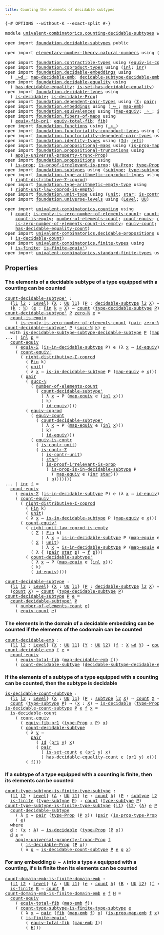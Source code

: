 ```yaml
---
title: Counting the elements of decidable subtypes
---
```


<pre class="Agda"><a id="69" class="Symbol">{-#</a> <a id="73" class="Keyword">OPTIONS</a> <a id="81" class="Pragma">--without-K</a> <a id="93" class="Pragma">--exact-split</a> <a id="107" class="Symbol">#-}</a>

<a id="112" class="Keyword">module</a> <a id="119" href="univalent-combinatorics.counting-decidable-subtypes.html" class="Module">univalent-combinatorics.counting-decidable-subtypes</a> <a id="171" class="Keyword">where</a>

<a id="178" class="Keyword">open</a> <a id="183" class="Keyword">import</a> <a id="190" href="foundation.decidable-subtypes.html" class="Module">foundation.decidable-subtypes</a> <a id="220" class="Keyword">public</a>

<a id="228" class="Keyword">open</a> <a id="233" class="Keyword">import</a> <a id="240" href="elementary-number-theory.natural-numbers.html" class="Module">elementary-number-theory.natural-numbers</a> <a id="281" class="Keyword">using</a> <a id="287" class="Symbol">(</a><a id="288" href="elementary-number-theory.natural-numbers.html#1548" class="Datatype">ℕ</a><a id="289" class="Symbol">;</a> <a id="291" href="elementary-number-theory.natural-numbers.html#1569" class="InductiveConstructor">zero-ℕ</a><a id="297" class="Symbol">;</a> <a id="299" href="elementary-number-theory.natural-numbers.html#1582" class="InductiveConstructor">succ-ℕ</a><a id="305" class="Symbol">)</a>

<a id="308" class="Keyword">open</a> <a id="313" class="Keyword">import</a> <a id="320" href="foundation.contractible-types.html" class="Module">foundation.contractible-types</a> <a id="350" class="Keyword">using</a> <a id="356" class="Symbol">(</a><a id="357" href="foundation-core.contractible-types.html#4311" class="Function">equiv-is-contr</a><a id="371" class="Symbol">;</a> <a id="373" href="foundation-core.contractible-types.html#6259" class="Function">is-contr-Σ</a><a id="383" class="Symbol">)</a>
<a id="385" class="Keyword">open</a> <a id="390" class="Keyword">import</a> <a id="397" href="foundation.coproduct-types.html" class="Module">foundation.coproduct-types</a> <a id="424" class="Keyword">using</a> <a id="430" class="Symbol">(</a><a id="431" href="foundation.coproduct-types.html#1249" class="InductiveConstructor">inl</a><a id="434" class="Symbol">;</a> <a id="436" href="foundation.coproduct-types.html#1267" class="InductiveConstructor">inr</a><a id="439" class="Symbol">)</a>
<a id="441" class="Keyword">open</a> <a id="446" class="Keyword">import</a> <a id="453" href="foundation.decidable-embeddings.html" class="Module">foundation.decidable-embeddings</a> <a id="485" class="Keyword">using</a>
  <a id="493" class="Symbol">(</a> <a id="495" href="foundation.decidable-embeddings.html#3744" class="Function Operator">_↪d_</a><a id="499" class="Symbol">;</a> <a id="501" href="foundation.decidable-embeddings.html#3845" class="Function">map-decidable-emb</a><a id="518" class="Symbol">;</a> <a id="520" href="foundation.decidable-embeddings.html#6083" class="Function">decidable-subtype-decidable-emb</a><a id="551" class="Symbol">)</a>
<a id="553" class="Keyword">open</a> <a id="558" class="Keyword">import</a> <a id="565" href="foundation.decidable-equality.html" class="Module">foundation.decidable-equality</a> <a id="595" class="Keyword">using</a>
  <a id="603" class="Symbol">(</a> <a id="605" href="foundation.decidable-equality.html#1796" class="Function">has-decidable-equality</a><a id="627" class="Symbol">;</a> <a id="629" href="foundation.decidable-equality.html#6964" class="Function">is-set-has-decidable-equality</a><a id="658" class="Symbol">)</a>
<a id="660" class="Keyword">open</a> <a id="665" class="Keyword">import</a> <a id="672" href="foundation.decidable-types.html" class="Module">foundation.decidable-types</a> <a id="699" class="Keyword">using</a>
  <a id="707" class="Symbol">(</a> <a id="709" href="foundation.decidable-types.html#1915" class="Function">is-decidable</a><a id="721" class="Symbol">;</a> <a id="723" href="foundation.decidable-types.html#7817" class="Function">is-decidable-Prop</a><a id="740" class="Symbol">)</a>
<a id="742" class="Keyword">open</a> <a id="747" class="Keyword">import</a> <a id="754" href="foundation.dependent-pair-types.html" class="Module">foundation.dependent-pair-types</a> <a id="786" class="Keyword">using</a> <a id="792" class="Symbol">(</a><a id="793" href="foundation-core.dependent-pair-types.html#515" class="Record">Σ</a><a id="794" class="Symbol">;</a> <a id="796" href="foundation-core.dependent-pair-types.html#588" class="InductiveConstructor">pair</a><a id="800" class="Symbol">;</a> <a id="802" href="foundation-core.dependent-pair-types.html#605" class="Field">pr1</a><a id="805" class="Symbol">;</a> <a id="807" href="foundation-core.dependent-pair-types.html#617" class="Field">pr2</a><a id="810" class="Symbol">)</a>
<a id="812" class="Keyword">open</a> <a id="817" class="Keyword">import</a> <a id="824" href="foundation.embeddings.html" class="Module">foundation.embeddings</a> <a id="846" class="Keyword">using</a> <a id="852" class="Symbol">(</a><a id="853" href="foundation-core.embeddings.html#1074" class="Function Operator">_↪_</a><a id="856" class="Symbol">;</a> <a id="858" href="foundation-core.embeddings.html#1217" class="Function">map-emb</a><a id="865" class="Symbol">)</a>
<a id="867" class="Keyword">open</a> <a id="872" class="Keyword">import</a> <a id="879" href="foundation.equivalences.html" class="Module">foundation.equivalences</a> <a id="903" class="Keyword">using</a> <a id="909" class="Symbol">(</a><a id="910" href="foundation-core.equivalences.html#1821" class="Function">map-equiv</a><a id="919" class="Symbol">;</a> <a id="921" href="foundation-core.equivalences.html#1621" class="Function Operator">_≃_</a><a id="924" class="Symbol">;</a> <a id="926" href="foundation-core.equivalences.html#2494" class="Function">id-equiv</a><a id="934" class="Symbol">)</a>
<a id="936" class="Keyword">open</a> <a id="941" class="Keyword">import</a> <a id="948" href="foundation.fibers-of-maps.html" class="Module">foundation.fibers-of-maps</a> <a id="974" class="Keyword">using</a>
  <a id="982" class="Symbol">(</a> <a id="984" href="foundation-core.fibers-of-maps.html#6371" class="Function">equiv-fib-pr1</a><a id="997" class="Symbol">;</a> <a id="999" href="foundation-core.fibers-of-maps.html#8040" class="Function">equiv-total-fib</a><a id="1014" class="Symbol">;</a> <a id="1016" href="foundation-core.fibers-of-maps.html#942" class="Function">fib</a><a id="1019" class="Symbol">)</a>
<a id="1021" class="Keyword">open</a> <a id="1026" class="Keyword">import</a> <a id="1033" href="foundation.functions.html" class="Module">foundation.functions</a> <a id="1054" class="Keyword">using</a> <a id="1060" class="Symbol">(</a><a id="1061" href="foundation-core.functions.html#420" class="Function Operator">_∘_</a><a id="1064" class="Symbol">)</a>
<a id="1066" class="Keyword">open</a> <a id="1071" class="Keyword">import</a> <a id="1078" href="foundation.functoriality-coproduct-types.html" class="Module">foundation.functoriality-coproduct-types</a> <a id="1119" class="Keyword">using</a> <a id="1125" class="Symbol">(</a><a id="1126" href="foundation.functoriality-coproduct-types.html#7399" class="Function">equiv-coprod</a><a id="1138" class="Symbol">)</a>
<a id="1140" class="Keyword">open</a> <a id="1145" class="Keyword">import</a> <a id="1152" href="foundation.functoriality-dependent-pair-types.html" class="Module">foundation.functoriality-dependent-pair-types</a> <a id="1198" class="Keyword">using</a> <a id="1204" class="Symbol">(</a><a id="1205" href="foundation-core.functoriality-dependent-pair-types.html#10884" class="Function">equiv-Σ</a><a id="1212" class="Symbol">)</a>
<a id="1214" class="Keyword">open</a> <a id="1219" class="Keyword">import</a> <a id="1226" href="foundation.identity-types.html" class="Module">foundation.identity-types</a> <a id="1252" class="Keyword">using</a> <a id="1258" class="Symbol">(</a><a id="1259" href="foundation-core.identity-types.html#1767" class="Datatype">Id</a><a id="1261" class="Symbol">;</a> <a id="1263" href="foundation-core.identity-types.html#1820" class="InductiveConstructor">refl</a><a id="1267" class="Symbol">)</a>
<a id="1269" class="Keyword">open</a> <a id="1274" class="Keyword">import</a> <a id="1281" href="foundation.propositional-maps.html" class="Module">foundation.propositional-maps</a> <a id="1311" class="Keyword">using</a> <a id="1317" class="Symbol">(</a><a id="1318" href="foundation-core.propositional-maps.html#2316" class="Function">is-prop-map-emb</a><a id="1333" class="Symbol">)</a>
<a id="1335" class="Keyword">open</a> <a id="1340" class="Keyword">import</a> <a id="1347" href="foundation.propositional-truncations.html" class="Module">foundation.propositional-truncations</a> <a id="1384" class="Keyword">using</a>
  <a id="1392" class="Symbol">(</a> <a id="1394" href="foundation.propositional-truncations.html#5775" class="Function">apply-universal-property-trunc-Prop</a><a id="1429" class="Symbol">)</a>
<a id="1431" class="Keyword">open</a> <a id="1436" class="Keyword">import</a> <a id="1443" href="foundation.propositions.html" class="Module">foundation.propositions</a> <a id="1467" class="Keyword">using</a>
  <a id="1475" class="Symbol">(</a> <a id="1477" href="foundation-core.propositions.html#1309" class="Function">is-prop</a><a id="1484" class="Symbol">;</a> <a id="1486" href="foundation-core.propositions.html#3047" class="Function">is-proof-irrelevant-is-prop</a><a id="1513" class="Symbol">;</a> <a id="1515" href="foundation-core.propositions.html#1393" class="Function">UU-Prop</a><a id="1522" class="Symbol">;</a> <a id="1524" href="foundation-core.propositions.html#1495" class="Function">type-Prop</a><a id="1533" class="Symbol">;</a> <a id="1535" href="foundation-core.propositions.html#1562" class="Function">is-prop-type-Prop</a><a id="1552" class="Symbol">)</a>
<a id="1554" class="Keyword">open</a> <a id="1559" class="Keyword">import</a> <a id="1566" href="foundation.subtypes.html" class="Module">foundation.subtypes</a> <a id="1586" class="Keyword">using</a> <a id="1592" class="Symbol">(</a><a id="1593" href="foundation-core.subtypes.html#2265" class="Function">subtype</a><a id="1600" class="Symbol">;</a> <a id="1602" href="foundation-core.subtypes.html#2609" class="Function">type-subtype</a><a id="1614" class="Symbol">)</a>
<a id="1616" class="Keyword">open</a> <a id="1621" class="Keyword">import</a> <a id="1628" href="foundation.type-arithmetic-coproduct-types.html" class="Module">foundation.type-arithmetic-coproduct-types</a> <a id="1671" class="Keyword">using</a>
  <a id="1679" class="Symbol">(</a> <a id="1681" href="foundation.type-arithmetic-coproduct-types.html#5453" class="Function">right-distributive-Σ-coprod</a><a id="1708" class="Symbol">)</a>
<a id="1710" class="Keyword">open</a> <a id="1715" class="Keyword">import</a> <a id="1722" href="foundation.type-arithmetic-empty-type.html" class="Module">foundation.type-arithmetic-empty-type</a> <a id="1760" class="Keyword">using</a>
  <a id="1768" class="Symbol">(</a> <a id="1770" href="foundation.type-arithmetic-empty-type.html#8988" class="Function">right-unit-law-coprod-is-empty</a><a id="1800" class="Symbol">)</a>
<a id="1802" class="Keyword">open</a> <a id="1807" class="Keyword">import</a> <a id="1814" href="foundation.unit-type.html" class="Module">foundation.unit-type</a> <a id="1835" class="Keyword">using</a> <a id="1841" class="Symbol">(</a><a id="1842" href="foundation.unit-type.html#1084" class="Datatype">unit</a><a id="1846" class="Symbol">;</a> <a id="1848" href="foundation.unit-type.html#1108" class="InductiveConstructor">star</a><a id="1852" class="Symbol">;</a> <a id="1854" href="foundation.unit-type.html#2024" class="Function">is-contr-unit</a><a id="1867" class="Symbol">)</a>
<a id="1869" class="Keyword">open</a> <a id="1874" class="Keyword">import</a> <a id="1881" href="foundation.universe-levels.html" class="Module">foundation.universe-levels</a> <a id="1908" class="Keyword">using</a> <a id="1914" class="Symbol">(</a><a id="1915" href="Agda.Primitive.html#597" class="Postulate">Level</a><a id="1920" class="Symbol">;</a> <a id="1922" href="foundation-core.universe-levels.html#235" class="Primitive">UU</a><a id="1924" class="Symbol">)</a>

<a id="1927" class="Keyword">open</a> <a id="1932" class="Keyword">import</a> <a id="1939" href="univalent-combinatorics.counting.html" class="Module">univalent-combinatorics.counting</a> <a id="1972" class="Keyword">using</a>
  <a id="1980" class="Symbol">(</a> <a id="1982" href="univalent-combinatorics.counting.html#1901" class="Function">count</a><a id="1987" class="Symbol">;</a> <a id="1989" href="univalent-combinatorics.counting.html#4160" class="Function">is-empty-is-zero-number-of-elements-count</a><a id="2030" class="Symbol">;</a> <a id="2032" href="univalent-combinatorics.counting.html#5027" class="Function">count-is-contr</a><a id="2046" class="Symbol">;</a>
    <a id="2052" href="univalent-combinatorics.counting.html#4732" class="Function">count-is-empty</a><a id="2066" class="Symbol">;</a> <a id="2068" href="univalent-combinatorics.counting.html#2029" class="Function">number-of-elements-count</a><a id="2092" class="Symbol">;</a> <a id="2094" href="univalent-combinatorics.counting.html#3395" class="Function">count-equiv</a><a id="2105" class="Symbol">;</a> <a id="2107" href="univalent-combinatorics.counting.html#3709" class="Function">count-equiv&#39;</a><a id="2119" class="Symbol">;</a>
    <a id="2125" href="univalent-combinatorics.counting.html#4407" class="Function">is-zero-number-of-elements-count-is-empty</a><a id="2166" class="Symbol">;</a> <a id="2168" href="univalent-combinatorics.counting.html#2098" class="Function">equiv-count</a><a id="2179" class="Symbol">;</a> <a id="2181" href="univalent-combinatorics.counting.html#2757" class="Function">is-set-count</a><a id="2193" class="Symbol">;</a>
    <a id="2199" href="univalent-combinatorics.counting.html#6218" class="Function">has-decidable-equality-count</a><a id="2227" class="Symbol">)</a>
<a id="2229" class="Keyword">open</a> <a id="2234" class="Keyword">import</a> <a id="2241" href="univalent-combinatorics.decidable-propositions.html" class="Module">univalent-combinatorics.decidable-propositions</a> <a id="2288" class="Keyword">using</a>
  <a id="2296" class="Symbol">(</a> <a id="2298" href="univalent-combinatorics.decidable-propositions.html#1192" class="Function">is-decidable-count</a><a id="2316" class="Symbol">)</a>
<a id="2318" class="Keyword">open</a> <a id="2323" class="Keyword">import</a> <a id="2330" href="univalent-combinatorics.finite-types.html" class="Module">univalent-combinatorics.finite-types</a> <a id="2367" class="Keyword">using</a>
  <a id="2375" class="Symbol">(</a> <a id="2377" href="univalent-combinatorics.finite-types.html#4134" class="Function">is-finite</a><a id="2386" class="Symbol">;</a> <a id="2388" href="univalent-combinatorics.finite-types.html#7291" class="Function">is-finite-equiv&#39;</a><a id="2404" class="Symbol">)</a>
<a id="2406" class="Keyword">open</a> <a id="2411" class="Keyword">import</a> <a id="2418" href="univalent-combinatorics.standard-finite-types.html" class="Module">univalent-combinatorics.standard-finite-types</a> <a id="2464" class="Keyword">using</a> <a id="2470" class="Symbol">(</a><a id="2471" href="univalent-combinatorics.standard-finite-types.html#6791" class="Function">zero-Fin</a><a id="2479" class="Symbol">;</a> <a id="2481" href="univalent-combinatorics.standard-finite-types.html#2392" class="Function">Fin</a><a id="2484" class="Symbol">)</a>
</pre>
## Properties

### The elements of a decidable subtype of a type equipped with a counting can be counted

<pre class="Agda"><a id="count-decidable-subtype&#39;"></a><a id="2605" href="univalent-combinatorics.counting-decidable-subtypes.html#2605" class="Function">count-decidable-subtype&#39;</a> <a id="2630" class="Symbol">:</a>
  <a id="2634" class="Symbol">{</a><a id="2635" href="univalent-combinatorics.counting-decidable-subtypes.html#2635" class="Bound">l1</a> <a id="2638" href="univalent-combinatorics.counting-decidable-subtypes.html#2638" class="Bound">l2</a> <a id="2641" class="Symbol">:</a> <a id="2643" href="Agda.Primitive.html#597" class="Postulate">Level</a><a id="2648" class="Symbol">}</a> <a id="2650" class="Symbol">{</a><a id="2651" href="univalent-combinatorics.counting-decidable-subtypes.html#2651" class="Bound">X</a> <a id="2653" class="Symbol">:</a> <a id="2655" href="foundation-core.universe-levels.html#235" class="Primitive">UU</a> <a id="2658" href="univalent-combinatorics.counting-decidable-subtypes.html#2635" class="Bound">l1</a><a id="2660" class="Symbol">}</a> <a id="2662" class="Symbol">(</a><a id="2663" href="univalent-combinatorics.counting-decidable-subtypes.html#2663" class="Bound">P</a> <a id="2665" class="Symbol">:</a> <a id="2667" href="foundation.decidable-subtypes.html#1803" class="Function">decidable-subtype</a> <a id="2685" href="univalent-combinatorics.counting-decidable-subtypes.html#2638" class="Bound">l2</a> <a id="2688" href="univalent-combinatorics.counting-decidable-subtypes.html#2651" class="Bound">X</a><a id="2689" class="Symbol">)</a> <a id="2691" class="Symbol">→</a>
  <a id="2695" class="Symbol">(</a><a id="2696" href="univalent-combinatorics.counting-decidable-subtypes.html#2696" class="Bound">k</a> <a id="2698" class="Symbol">:</a> <a id="2700" href="elementary-number-theory.natural-numbers.html#1548" class="Datatype">ℕ</a><a id="2701" class="Symbol">)</a> <a id="2703" class="Symbol">(</a><a id="2704" href="univalent-combinatorics.counting-decidable-subtypes.html#2704" class="Bound">e</a> <a id="2706" class="Symbol">:</a> <a id="2708" href="univalent-combinatorics.standard-finite-types.html#2392" class="Function">Fin</a> <a id="2712" href="univalent-combinatorics.counting-decidable-subtypes.html#2696" class="Bound">k</a> <a id="2714" href="foundation-core.equivalences.html#1621" class="Function Operator">≃</a> <a id="2716" href="univalent-combinatorics.counting-decidable-subtypes.html#2651" class="Bound">X</a><a id="2717" class="Symbol">)</a> <a id="2719" class="Symbol">→</a> <a id="2721" href="univalent-combinatorics.counting.html#1901" class="Function">count</a> <a id="2727" class="Symbol">(</a><a id="2728" href="foundation.decidable-subtypes.html#2791" class="Function">type-decidable-subtype</a> <a id="2751" href="univalent-combinatorics.counting-decidable-subtypes.html#2663" class="Bound">P</a><a id="2752" class="Symbol">)</a>
<a id="2754" href="univalent-combinatorics.counting-decidable-subtypes.html#2605" class="Function">count-decidable-subtype&#39;</a> <a id="2779" href="univalent-combinatorics.counting-decidable-subtypes.html#2779" class="Bound">P</a> <a id="2781" href="elementary-number-theory.natural-numbers.html#1569" class="InductiveConstructor">zero-ℕ</a> <a id="2788" href="univalent-combinatorics.counting-decidable-subtypes.html#2788" class="Bound">e</a> <a id="2790" class="Symbol">=</a>
  <a id="2794" href="univalent-combinatorics.counting.html#4732" class="Function">count-is-empty</a>
    <a id="2813" class="Symbol">(</a> <a id="2815" href="univalent-combinatorics.counting.html#4160" class="Function">is-empty-is-zero-number-of-elements-count</a> <a id="2857" class="Symbol">(</a><a id="2858" href="foundation-core.dependent-pair-types.html#588" class="InductiveConstructor">pair</a> <a id="2863" href="elementary-number-theory.natural-numbers.html#1569" class="InductiveConstructor">zero-ℕ</a> <a id="2870" href="univalent-combinatorics.counting-decidable-subtypes.html#2788" class="Bound">e</a><a id="2871" class="Symbol">)</a> <a id="2873" href="foundation-core.identity-types.html#1820" class="InductiveConstructor">refl</a> <a id="2878" href="foundation-core.functions.html#420" class="Function Operator">∘</a> <a id="2880" href="foundation-core.dependent-pair-types.html#605" class="Field">pr1</a><a id="2883" class="Symbol">)</a>
<a id="2885" href="univalent-combinatorics.counting-decidable-subtypes.html#2605" class="Function">count-decidable-subtype&#39;</a> <a id="2910" href="univalent-combinatorics.counting-decidable-subtypes.html#2910" class="Bound">P</a> <a id="2912" class="Symbol">(</a><a id="2913" href="elementary-number-theory.natural-numbers.html#1582" class="InductiveConstructor">succ-ℕ</a> <a id="2920" href="univalent-combinatorics.counting-decidable-subtypes.html#2920" class="Bound">k</a><a id="2921" class="Symbol">)</a> <a id="2923" href="univalent-combinatorics.counting-decidable-subtypes.html#2923" class="Bound">e</a>
  <a id="2927" class="Keyword">with</a> <a id="2932" href="foundation.decidable-subtypes.html#2171" class="Function">is-decidable-subtype-subtype-decidable-subtype</a> <a id="2979" href="univalent-combinatorics.counting-decidable-subtypes.html#2910" class="Bound">P</a> <a id="2981" class="Symbol">(</a><a id="2982" href="foundation-core.equivalences.html#1821" class="Function">map-equiv</a> <a id="2992" href="univalent-combinatorics.counting-decidable-subtypes.html#2923" class="Bound">e</a> <a id="2994" class="Symbol">(</a><a id="2995" href="foundation.coproduct-types.html#1267" class="InductiveConstructor">inr</a> <a id="2999" href="foundation.unit-type.html#1108" class="InductiveConstructor">star</a><a id="3003" class="Symbol">))</a>
<a id="3006" class="Symbol">...</a> <a id="3010" class="Symbol">|</a> <a id="3012" href="foundation.coproduct-types.html#1249" class="InductiveConstructor">inl</a> <a id="3016" href="univalent-combinatorics.counting-decidable-subtypes.html#3016" class="Bound">p</a> <a id="3018" class="Symbol">=</a>
  <a id="3022" href="univalent-combinatorics.counting.html#3395" class="Function">count-equiv</a>
    <a id="3038" class="Symbol">(</a> <a id="3040" href="foundation-core.functoriality-dependent-pair-types.html#10884" class="Function">equiv-Σ</a> <a id="3048" class="Symbol">(</a><a id="3049" href="foundation.decidable-subtypes.html#2370" class="Function">is-in-decidable-subtype</a> <a id="3073" class="Bound">P</a><a id="3074" class="Symbol">)</a> <a id="3076" class="Bound">e</a> <a id="3078" class="Symbol">(λ</a> <a id="3081" href="univalent-combinatorics.counting-decidable-subtypes.html#3081" class="Bound">x</a> <a id="3083" class="Symbol">→</a> <a id="3085" href="foundation-core.equivalences.html#2494" class="Function">id-equiv</a><a id="3093" class="Symbol">))</a>
    <a id="3100" class="Symbol">(</a> <a id="3102" href="univalent-combinatorics.counting.html#3709" class="Function">count-equiv&#39;</a>
      <a id="3121" class="Symbol">(</a> <a id="3123" href="foundation.type-arithmetic-coproduct-types.html#5453" class="Function">right-distributive-Σ-coprod</a>
        <a id="3159" class="Symbol">(</a> <a id="3161" href="univalent-combinatorics.standard-finite-types.html#2392" class="Function">Fin</a> <a id="3165" class="Bound">k</a><a id="3166" class="Symbol">)</a>
        <a id="3176" class="Symbol">(</a> <a id="3178" href="foundation.unit-type.html#1084" class="Datatype">unit</a><a id="3182" class="Symbol">)</a>
        <a id="3192" class="Symbol">(</a> <a id="3194" class="Symbol">λ</a> <a id="3196" href="univalent-combinatorics.counting-decidable-subtypes.html#3196" class="Bound">x</a> <a id="3198" class="Symbol">→</a> <a id="3200" href="foundation.decidable-subtypes.html#2370" class="Function">is-in-decidable-subtype</a> <a id="3224" class="Bound">P</a> <a id="3226" class="Symbol">(</a><a id="3227" href="foundation-core.equivalences.html#1821" class="Function">map-equiv</a> <a id="3237" class="Bound">e</a> <a id="3239" href="univalent-combinatorics.counting-decidable-subtypes.html#3196" class="Bound">x</a><a id="3240" class="Symbol">)))</a>
      <a id="3250" class="Symbol">(</a> <a id="3252" href="foundation-core.dependent-pair-types.html#588" class="InductiveConstructor">pair</a>
        <a id="3265" class="Symbol">(</a> <a id="3267" href="elementary-number-theory.natural-numbers.html#1582" class="InductiveConstructor">succ-ℕ</a>
          <a id="3284" class="Symbol">(</a> <a id="3286" href="univalent-combinatorics.counting.html#2029" class="Function">number-of-elements-count</a>
            <a id="3323" class="Symbol">(</a> <a id="3325" href="univalent-combinatorics.counting-decidable-subtypes.html#2605" class="Function">count-decidable-subtype&#39;</a>
              <a id="3364" class="Symbol">(</a> <a id="3366" class="Symbol">λ</a> <a id="3368" href="univalent-combinatorics.counting-decidable-subtypes.html#3368" class="Bound">x</a> <a id="3370" class="Symbol">→</a> <a id="3372" class="Bound">P</a> <a id="3374" class="Symbol">(</a><a id="3375" href="foundation-core.equivalences.html#1821" class="Function">map-equiv</a> <a id="3385" class="Bound">e</a> <a id="3387" class="Symbol">(</a><a id="3388" href="foundation.coproduct-types.html#1249" class="InductiveConstructor">inl</a> <a id="3392" href="univalent-combinatorics.counting-decidable-subtypes.html#3368" class="Bound">x</a><a id="3393" class="Symbol">)))</a>
              <a id="3411" class="Symbol">(</a> <a id="3413" class="Bound">k</a><a id="3414" class="Symbol">)</a>
              <a id="3430" class="Symbol">(</a> <a id="3432" href="foundation-core.equivalences.html#2494" class="Function">id-equiv</a><a id="3440" class="Symbol">))))</a>
        <a id="3453" class="Symbol">(</a> <a id="3455" href="foundation.functoriality-coproduct-types.html#7399" class="Function">equiv-coprod</a>
          <a id="3478" class="Symbol">(</a> <a id="3480" href="univalent-combinatorics.counting.html#2098" class="Function">equiv-count</a>
            <a id="3504" class="Symbol">(</a> <a id="3506" href="univalent-combinatorics.counting-decidable-subtypes.html#2605" class="Function">count-decidable-subtype&#39;</a>
              <a id="3545" class="Symbol">(</a> <a id="3547" class="Symbol">λ</a> <a id="3549" href="univalent-combinatorics.counting-decidable-subtypes.html#3549" class="Bound">x</a> <a id="3551" class="Symbol">→</a> <a id="3553" class="Bound">P</a> <a id="3555" class="Symbol">(</a><a id="3556" href="foundation-core.equivalences.html#1821" class="Function">map-equiv</a> <a id="3566" class="Bound">e</a> <a id="3568" class="Symbol">(</a><a id="3569" href="foundation.coproduct-types.html#1249" class="InductiveConstructor">inl</a> <a id="3573" href="univalent-combinatorics.counting-decidable-subtypes.html#3549" class="Bound">x</a><a id="3574" class="Symbol">)))</a>
              <a id="3592" class="Symbol">(</a> <a id="3594" class="Bound">k</a><a id="3595" class="Symbol">)</a>
              <a id="3611" class="Symbol">(</a> <a id="3613" href="foundation-core.equivalences.html#2494" class="Function">id-equiv</a><a id="3621" class="Symbol">)))</a>
          <a id="3635" class="Symbol">(</a> <a id="3637" href="foundation-core.contractible-types.html#4311" class="Function">equiv-is-contr</a>
            <a id="3664" class="Symbol">(</a> <a id="3666" href="foundation.unit-type.html#2024" class="Function">is-contr-unit</a><a id="3679" class="Symbol">)</a>
            <a id="3693" class="Symbol">(</a> <a id="3695" href="foundation-core.contractible-types.html#6259" class="Function">is-contr-Σ</a>
              <a id="3720" class="Symbol">(</a> <a id="3722" href="foundation.unit-type.html#2024" class="Function">is-contr-unit</a><a id="3735" class="Symbol">)</a>
              <a id="3751" class="Symbol">(</a> <a id="3753" href="foundation.unit-type.html#1108" class="InductiveConstructor">star</a><a id="3757" class="Symbol">)</a>
              <a id="3773" class="Symbol">(</a> <a id="3775" href="foundation-core.propositions.html#3047" class="Function">is-proof-irrelevant-is-prop</a>
                <a id="3819" class="Symbol">(</a> <a id="3821" href="foundation.decidable-subtypes.html#2477" class="Function">is-prop-is-in-decidable-subtype</a> <a id="3853" class="Bound">P</a>
                  <a id="3873" class="Symbol">(</a> <a id="3875" href="foundation-core.equivalences.html#1821" class="Function">map-equiv</a> <a id="3885" class="Bound">e</a> <a id="3887" class="Symbol">(</a><a id="3888" href="foundation.coproduct-types.html#1267" class="InductiveConstructor">inr</a> <a id="3892" href="foundation.unit-type.html#1108" class="InductiveConstructor">star</a><a id="3896" class="Symbol">)))</a>
                <a id="3916" class="Symbol">(</a> <a id="3918" href="univalent-combinatorics.counting-decidable-subtypes.html#3016" class="Bound">p</a><a id="3919" class="Symbol">)))))))</a>
<a id="3927" class="Symbol">...</a> <a id="3931" class="Symbol">|</a> <a id="3933" href="foundation.coproduct-types.html#1267" class="InductiveConstructor">inr</a> <a id="3937" href="univalent-combinatorics.counting-decidable-subtypes.html#3937" class="Bound">f</a> <a id="3939" class="Symbol">=</a>
  <a id="3943" href="univalent-combinatorics.counting.html#3395" class="Function">count-equiv</a>
    <a id="3959" class="Symbol">(</a> <a id="3961" href="foundation-core.functoriality-dependent-pair-types.html#10884" class="Function">equiv-Σ</a> <a id="3969" class="Symbol">(</a><a id="3970" href="foundation.decidable-subtypes.html#2370" class="Function">is-in-decidable-subtype</a> <a id="3994" class="Bound">P</a><a id="3995" class="Symbol">)</a> <a id="3997" class="Bound">e</a> <a id="3999" class="Symbol">(λ</a> <a id="4002" href="univalent-combinatorics.counting-decidable-subtypes.html#4002" class="Bound">x</a> <a id="4004" class="Symbol">→</a> <a id="4006" href="foundation-core.equivalences.html#2494" class="Function">id-equiv</a><a id="4014" class="Symbol">))</a>
    <a id="4021" class="Symbol">(</a> <a id="4023" href="univalent-combinatorics.counting.html#3709" class="Function">count-equiv&#39;</a>
      <a id="4042" class="Symbol">(</a> <a id="4044" href="foundation.type-arithmetic-coproduct-types.html#5453" class="Function">right-distributive-Σ-coprod</a>
        <a id="4080" class="Symbol">(</a> <a id="4082" href="univalent-combinatorics.standard-finite-types.html#2392" class="Function">Fin</a> <a id="4086" class="Bound">k</a><a id="4087" class="Symbol">)</a>
        <a id="4097" class="Symbol">(</a> <a id="4099" href="foundation.unit-type.html#1084" class="Datatype">unit</a><a id="4103" class="Symbol">)</a>
        <a id="4113" class="Symbol">(</a> <a id="4115" class="Symbol">λ</a> <a id="4117" href="univalent-combinatorics.counting-decidable-subtypes.html#4117" class="Bound">x</a> <a id="4119" class="Symbol">→</a> <a id="4121" href="foundation.decidable-subtypes.html#2370" class="Function">is-in-decidable-subtype</a> <a id="4145" class="Bound">P</a> <a id="4147" class="Symbol">(</a><a id="4148" href="foundation-core.equivalences.html#1821" class="Function">map-equiv</a> <a id="4158" class="Bound">e</a> <a id="4160" href="univalent-combinatorics.counting-decidable-subtypes.html#4117" class="Bound">x</a><a id="4161" class="Symbol">)))</a>
      <a id="4171" class="Symbol">(</a> <a id="4173" href="univalent-combinatorics.counting.html#3709" class="Function">count-equiv&#39;</a>
        <a id="4194" class="Symbol">(</a> <a id="4196" href="foundation.type-arithmetic-empty-type.html#8988" class="Function">right-unit-law-coprod-is-empty</a>
          <a id="4237" class="Symbol">(</a> <a id="4239" href="foundation-core.dependent-pair-types.html#515" class="Record">Σ</a> <a id="4241" class="Symbol">(</a> <a id="4243" href="univalent-combinatorics.standard-finite-types.html#2392" class="Function">Fin</a> <a id="4247" class="Bound">k</a><a id="4248" class="Symbol">)</a>
              <a id="4264" class="Symbol">(</a> <a id="4266" class="Symbol">λ</a> <a id="4268" href="univalent-combinatorics.counting-decidable-subtypes.html#4268" class="Bound">x</a> <a id="4270" class="Symbol">→</a> <a id="4272" href="foundation.decidable-subtypes.html#2370" class="Function">is-in-decidable-subtype</a> <a id="4296" class="Bound">P</a> <a id="4298" class="Symbol">(</a><a id="4299" href="foundation-core.equivalences.html#1821" class="Function">map-equiv</a> <a id="4309" class="Bound">e</a> <a id="4311" class="Symbol">(</a><a id="4312" href="foundation.coproduct-types.html#1249" class="InductiveConstructor">inl</a> <a id="4316" href="univalent-combinatorics.counting-decidable-subtypes.html#4268" class="Bound">x</a><a id="4317" class="Symbol">))))</a>
          <a id="4332" class="Symbol">(</a> <a id="4334" href="foundation-core.dependent-pair-types.html#515" class="Record">Σ</a> <a id="4336" class="Symbol">(</a> <a id="4338" href="foundation.unit-type.html#1084" class="Datatype">unit</a><a id="4342" class="Symbol">)</a>
              <a id="4358" class="Symbol">(</a> <a id="4360" class="Symbol">λ</a> <a id="4362" href="univalent-combinatorics.counting-decidable-subtypes.html#4362" class="Bound">x</a> <a id="4364" class="Symbol">→</a> <a id="4366" href="foundation.decidable-subtypes.html#2370" class="Function">is-in-decidable-subtype</a> <a id="4390" class="Bound">P</a> <a id="4392" class="Symbol">(</a><a id="4393" href="foundation-core.equivalences.html#1821" class="Function">map-equiv</a> <a id="4403" class="Bound">e</a> <a id="4405" class="Symbol">(</a><a id="4406" href="foundation.coproduct-types.html#1267" class="InductiveConstructor">inr</a> <a id="4410" href="univalent-combinatorics.counting-decidable-subtypes.html#4362" class="Bound">x</a><a id="4411" class="Symbol">))))</a>
          <a id="4426" class="Symbol">(</a> <a id="4428" class="Symbol">λ</a> <a id="4430" class="Symbol">{</a> <a id="4432" class="Symbol">(</a><a id="4433" href="foundation-core.dependent-pair-types.html#588" class="InductiveConstructor">pair</a> <a id="4438" href="foundation.unit-type.html#1108" class="InductiveConstructor">star</a> <a id="4443" href="univalent-combinatorics.counting-decidable-subtypes.html#4443" class="Bound">p</a><a id="4444" class="Symbol">)</a> <a id="4446" class="Symbol">→</a> <a id="4448" href="univalent-combinatorics.counting-decidable-subtypes.html#3937" class="Bound">f</a> <a id="4450" href="univalent-combinatorics.counting-decidable-subtypes.html#4443" class="Bound">p</a><a id="4451" class="Symbol">}))</a>
        <a id="4463" class="Symbol">(</a> <a id="4465" href="univalent-combinatorics.counting-decidable-subtypes.html#2605" class="Function">count-decidable-subtype&#39;</a>
          <a id="4500" class="Symbol">(</a> <a id="4502" class="Symbol">λ</a> <a id="4504" href="univalent-combinatorics.counting-decidable-subtypes.html#4504" class="Bound">x</a> <a id="4506" class="Symbol">→</a> <a id="4508" class="Bound">P</a> <a id="4510" class="Symbol">(</a><a id="4511" href="foundation-core.equivalences.html#1821" class="Function">map-equiv</a> <a id="4521" class="Bound">e</a> <a id="4523" class="Symbol">(</a><a id="4524" href="foundation.coproduct-types.html#1249" class="InductiveConstructor">inl</a> <a id="4528" href="univalent-combinatorics.counting-decidable-subtypes.html#4504" class="Bound">x</a><a id="4529" class="Symbol">)))</a>
          <a id="4543" class="Symbol">(</a> <a id="4545" class="Bound">k</a><a id="4546" class="Symbol">)</a>
          <a id="4558" class="Symbol">(</a> <a id="4560" href="foundation-core.equivalences.html#2494" class="Function">id-equiv</a><a id="4568" class="Symbol">))))</a>

<a id="count-decidable-subtype"></a><a id="4574" href="univalent-combinatorics.counting-decidable-subtypes.html#4574" class="Function">count-decidable-subtype</a> <a id="4598" class="Symbol">:</a>
  <a id="4602" class="Symbol">{</a><a id="4603" href="univalent-combinatorics.counting-decidable-subtypes.html#4603" class="Bound">l1</a> <a id="4606" href="univalent-combinatorics.counting-decidable-subtypes.html#4606" class="Bound">l2</a> <a id="4609" class="Symbol">:</a> <a id="4611" href="Agda.Primitive.html#597" class="Postulate">Level</a><a id="4616" class="Symbol">}</a> <a id="4618" class="Symbol">{</a><a id="4619" href="univalent-combinatorics.counting-decidable-subtypes.html#4619" class="Bound">X</a> <a id="4621" class="Symbol">:</a> <a id="4623" href="foundation-core.universe-levels.html#235" class="Primitive">UU</a> <a id="4626" href="univalent-combinatorics.counting-decidable-subtypes.html#4603" class="Bound">l1</a><a id="4628" class="Symbol">}</a> <a id="4630" class="Symbol">(</a><a id="4631" href="univalent-combinatorics.counting-decidable-subtypes.html#4631" class="Bound">P</a> <a id="4633" class="Symbol">:</a> <a id="4635" href="foundation.decidable-subtypes.html#1803" class="Function">decidable-subtype</a> <a id="4653" href="univalent-combinatorics.counting-decidable-subtypes.html#4606" class="Bound">l2</a> <a id="4656" href="univalent-combinatorics.counting-decidable-subtypes.html#4619" class="Bound">X</a><a id="4657" class="Symbol">)</a> <a id="4659" class="Symbol">→</a>
  <a id="4663" class="Symbol">(</a><a id="4664" href="univalent-combinatorics.counting.html#1901" class="Function">count</a> <a id="4670" href="univalent-combinatorics.counting-decidable-subtypes.html#4619" class="Bound">X</a><a id="4671" class="Symbol">)</a> <a id="4673" class="Symbol">→</a> <a id="4675" href="univalent-combinatorics.counting.html#1901" class="Function">count</a> <a id="4681" class="Symbol">(</a><a id="4682" href="foundation.decidable-subtypes.html#2791" class="Function">type-decidable-subtype</a> <a id="4705" href="univalent-combinatorics.counting-decidable-subtypes.html#4631" class="Bound">P</a><a id="4706" class="Symbol">)</a>
<a id="4708" href="univalent-combinatorics.counting-decidable-subtypes.html#4574" class="Function">count-decidable-subtype</a> <a id="4732" href="univalent-combinatorics.counting-decidable-subtypes.html#4732" class="Bound">P</a> <a id="4734" href="univalent-combinatorics.counting-decidable-subtypes.html#4734" class="Bound">e</a> <a id="4736" class="Symbol">=</a>
  <a id="4740" href="univalent-combinatorics.counting-decidable-subtypes.html#2605" class="Function">count-decidable-subtype&#39;</a> <a id="4765" href="univalent-combinatorics.counting-decidable-subtypes.html#4732" class="Bound">P</a>
    <a id="4771" class="Symbol">(</a> <a id="4773" href="univalent-combinatorics.counting.html#2029" class="Function">number-of-elements-count</a> <a id="4798" href="univalent-combinatorics.counting-decidable-subtypes.html#4734" class="Bound">e</a><a id="4799" class="Symbol">)</a>
    <a id="4805" class="Symbol">(</a> <a id="4807" href="univalent-combinatorics.counting.html#2098" class="Function">equiv-count</a> <a id="4819" href="univalent-combinatorics.counting-decidable-subtypes.html#4734" class="Bound">e</a><a id="4820" class="Symbol">)</a>
</pre>
### The elements in the domain of a decidable embedding can be counted if the elements of the codomain can be counted

<pre class="Agda"><a id="count-decidable-emb"></a><a id="4954" href="univalent-combinatorics.counting-decidable-subtypes.html#4954" class="Function">count-decidable-emb</a> <a id="4974" class="Symbol">:</a>
  <a id="4978" class="Symbol">{</a><a id="4979" href="univalent-combinatorics.counting-decidable-subtypes.html#4979" class="Bound">l1</a> <a id="4982" href="univalent-combinatorics.counting-decidable-subtypes.html#4982" class="Bound">l2</a> <a id="4985" class="Symbol">:</a> <a id="4987" href="Agda.Primitive.html#597" class="Postulate">Level</a><a id="4992" class="Symbol">}</a> <a id="4994" class="Symbol">{</a><a id="4995" href="univalent-combinatorics.counting-decidable-subtypes.html#4995" class="Bound">X</a> <a id="4997" class="Symbol">:</a> <a id="4999" href="foundation-core.universe-levels.html#235" class="Primitive">UU</a> <a id="5002" href="univalent-combinatorics.counting-decidable-subtypes.html#4979" class="Bound">l1</a><a id="5004" class="Symbol">}</a> <a id="5006" class="Symbol">{</a><a id="5007" href="univalent-combinatorics.counting-decidable-subtypes.html#5007" class="Bound">Y</a> <a id="5009" class="Symbol">:</a> <a id="5011" href="foundation-core.universe-levels.html#235" class="Primitive">UU</a> <a id="5014" href="univalent-combinatorics.counting-decidable-subtypes.html#4982" class="Bound">l2</a><a id="5016" class="Symbol">}</a> <a id="5018" class="Symbol">(</a><a id="5019" href="univalent-combinatorics.counting-decidable-subtypes.html#5019" class="Bound">f</a> <a id="5021" class="Symbol">:</a> <a id="5023" href="univalent-combinatorics.counting-decidable-subtypes.html#4995" class="Bound">X</a> <a id="5025" href="foundation.decidable-embeddings.html#3744" class="Function Operator">↪d</a> <a id="5028" href="univalent-combinatorics.counting-decidable-subtypes.html#5007" class="Bound">Y</a><a id="5029" class="Symbol">)</a> <a id="5031" class="Symbol">→</a> <a id="5033" href="univalent-combinatorics.counting.html#1901" class="Function">count</a> <a id="5039" href="univalent-combinatorics.counting-decidable-subtypes.html#5007" class="Bound">Y</a> <a id="5041" class="Symbol">→</a> <a id="5043" href="univalent-combinatorics.counting.html#1901" class="Function">count</a> <a id="5049" href="univalent-combinatorics.counting-decidable-subtypes.html#4995" class="Bound">X</a>
<a id="5051" href="univalent-combinatorics.counting-decidable-subtypes.html#4954" class="Function">count-decidable-emb</a> <a id="5071" href="univalent-combinatorics.counting-decidable-subtypes.html#5071" class="Bound">f</a> <a id="5073" href="univalent-combinatorics.counting-decidable-subtypes.html#5073" class="Bound">e</a> <a id="5075" class="Symbol">=</a>
  <a id="5079" href="univalent-combinatorics.counting.html#3395" class="Function">count-equiv</a>
    <a id="5095" class="Symbol">(</a> <a id="5097" href="foundation-core.fibers-of-maps.html#8040" class="Function">equiv-total-fib</a> <a id="5113" class="Symbol">(</a><a id="5114" href="foundation.decidable-embeddings.html#3845" class="Function">map-decidable-emb</a> <a id="5132" href="univalent-combinatorics.counting-decidable-subtypes.html#5071" class="Bound">f</a><a id="5133" class="Symbol">))</a>
    <a id="5140" class="Symbol">(</a> <a id="5142" href="univalent-combinatorics.counting-decidable-subtypes.html#4574" class="Function">count-decidable-subtype</a> <a id="5166" class="Symbol">(</a><a id="5167" href="foundation.decidable-embeddings.html#6083" class="Function">decidable-subtype-decidable-emb</a> <a id="5199" href="univalent-combinatorics.counting-decidable-subtypes.html#5071" class="Bound">f</a><a id="5200" class="Symbol">)</a> <a id="5202" href="univalent-combinatorics.counting-decidable-subtypes.html#5073" class="Bound">e</a><a id="5203" class="Symbol">)</a>
</pre>
### If the elements of a subtype of a type equipped with a counting can be counted, then the subtype is decidable

<pre class="Agda"><a id="is-decidable-count-subtype"></a><a id="5333" href="univalent-combinatorics.counting-decidable-subtypes.html#5333" class="Function">is-decidable-count-subtype</a> <a id="5360" class="Symbol">:</a>
  <a id="5364" class="Symbol">{</a><a id="5365" href="univalent-combinatorics.counting-decidable-subtypes.html#5365" class="Bound">l1</a> <a id="5368" href="univalent-combinatorics.counting-decidable-subtypes.html#5368" class="Bound">l2</a> <a id="5371" class="Symbol">:</a> <a id="5373" href="Agda.Primitive.html#597" class="Postulate">Level</a><a id="5378" class="Symbol">}</a> <a id="5380" class="Symbol">{</a><a id="5381" href="univalent-combinatorics.counting-decidable-subtypes.html#5381" class="Bound">X</a> <a id="5383" class="Symbol">:</a> <a id="5385" href="foundation-core.universe-levels.html#235" class="Primitive">UU</a> <a id="5388" href="univalent-combinatorics.counting-decidable-subtypes.html#5365" class="Bound">l1</a><a id="5390" class="Symbol">}</a> <a id="5392" class="Symbol">(</a><a id="5393" href="univalent-combinatorics.counting-decidable-subtypes.html#5393" class="Bound">P</a> <a id="5395" class="Symbol">:</a> <a id="5397" href="foundation-core.subtypes.html#2265" class="Function">subtype</a> <a id="5405" href="univalent-combinatorics.counting-decidable-subtypes.html#5368" class="Bound">l2</a> <a id="5408" href="univalent-combinatorics.counting-decidable-subtypes.html#5381" class="Bound">X</a><a id="5409" class="Symbol">)</a> <a id="5411" class="Symbol">→</a> <a id="5413" href="univalent-combinatorics.counting.html#1901" class="Function">count</a> <a id="5419" href="univalent-combinatorics.counting-decidable-subtypes.html#5381" class="Bound">X</a> <a id="5421" class="Symbol">→</a>
  <a id="5425" href="univalent-combinatorics.counting.html#1901" class="Function">count</a> <a id="5431" class="Symbol">(</a><a id="5432" href="foundation-core.subtypes.html#2609" class="Function">type-subtype</a> <a id="5445" href="univalent-combinatorics.counting-decidable-subtypes.html#5393" class="Bound">P</a><a id="5446" class="Symbol">)</a> <a id="5448" class="Symbol">→</a> <a id="5450" class="Symbol">(</a><a id="5451" href="univalent-combinatorics.counting-decidable-subtypes.html#5451" class="Bound">x</a> <a id="5453" class="Symbol">:</a> <a id="5455" href="univalent-combinatorics.counting-decidable-subtypes.html#5381" class="Bound">X</a><a id="5456" class="Symbol">)</a> <a id="5458" class="Symbol">→</a> <a id="5460" href="foundation.decidable-types.html#1915" class="Function">is-decidable</a> <a id="5473" class="Symbol">(</a><a id="5474" href="foundation-core.propositions.html#1495" class="Function">type-Prop</a> <a id="5484" class="Symbol">(</a><a id="5485" href="univalent-combinatorics.counting-decidable-subtypes.html#5393" class="Bound">P</a> <a id="5487" href="univalent-combinatorics.counting-decidable-subtypes.html#5451" class="Bound">x</a><a id="5488" class="Symbol">))</a>
<a id="5491" href="univalent-combinatorics.counting-decidable-subtypes.html#5333" class="Function">is-decidable-count-subtype</a> <a id="5518" href="univalent-combinatorics.counting-decidable-subtypes.html#5518" class="Bound">P</a> <a id="5520" href="univalent-combinatorics.counting-decidable-subtypes.html#5520" class="Bound">e</a> <a id="5522" href="univalent-combinatorics.counting-decidable-subtypes.html#5522" class="Bound">f</a> <a id="5524" href="univalent-combinatorics.counting-decidable-subtypes.html#5524" class="Bound">x</a> <a id="5526" class="Symbol">=</a>
  <a id="5530" href="univalent-combinatorics.decidable-propositions.html#1192" class="Function">is-decidable-count</a>
    <a id="5553" class="Symbol">(</a> <a id="5555" href="univalent-combinatorics.counting.html#3395" class="Function">count-equiv</a>
      <a id="5573" class="Symbol">(</a> <a id="5575" href="foundation-core.fibers-of-maps.html#6371" class="Function">equiv-fib-pr1</a> <a id="5589" class="Symbol">(</a><a id="5590" href="foundation-core.propositions.html#1495" class="Function">type-Prop</a> <a id="5600" href="foundation-core.functions.html#420" class="Function Operator">∘</a> <a id="5602" href="univalent-combinatorics.counting-decidable-subtypes.html#5518" class="Bound">P</a><a id="5603" class="Symbol">)</a> <a id="5605" href="univalent-combinatorics.counting-decidable-subtypes.html#5524" class="Bound">x</a><a id="5606" class="Symbol">)</a>
      <a id="5614" class="Symbol">(</a> <a id="5616" href="univalent-combinatorics.counting-decidable-subtypes.html#4574" class="Function">count-decidable-subtype</a>
        <a id="5648" class="Symbol">(</a> <a id="5650" class="Symbol">λ</a> <a id="5652" href="univalent-combinatorics.counting-decidable-subtypes.html#5652" class="Bound">y</a> <a id="5654" class="Symbol">→</a>
          <a id="5666" href="foundation-core.dependent-pair-types.html#588" class="InductiveConstructor">pair</a>
            <a id="5683" class="Symbol">(</a> <a id="5685" href="foundation-core.identity-types.html#1767" class="Datatype">Id</a> <a id="5688" class="Symbol">(</a><a id="5689" href="foundation-core.dependent-pair-types.html#605" class="Field">pr1</a> <a id="5693" href="univalent-combinatorics.counting-decidable-subtypes.html#5652" class="Bound">y</a><a id="5694" class="Symbol">)</a> <a id="5696" href="univalent-combinatorics.counting-decidable-subtypes.html#5524" class="Bound">x</a><a id="5697" class="Symbol">)</a>
            <a id="5711" class="Symbol">(</a> <a id="5713" href="foundation-core.dependent-pair-types.html#588" class="InductiveConstructor">pair</a>
              <a id="5732" class="Symbol">(</a> <a id="5734" href="univalent-combinatorics.counting.html#2757" class="Function">is-set-count</a> <a id="5747" href="univalent-combinatorics.counting-decidable-subtypes.html#5520" class="Bound">e</a> <a id="5749" class="Symbol">(</a><a id="5750" href="foundation-core.dependent-pair-types.html#605" class="Field">pr1</a> <a id="5754" href="univalent-combinatorics.counting-decidable-subtypes.html#5652" class="Bound">y</a><a id="5755" class="Symbol">)</a> <a id="5757" href="univalent-combinatorics.counting-decidable-subtypes.html#5524" class="Bound">x</a><a id="5758" class="Symbol">)</a>
              <a id="5774" class="Symbol">(</a> <a id="5776" href="univalent-combinatorics.counting.html#6218" class="Function">has-decidable-equality-count</a> <a id="5805" href="univalent-combinatorics.counting-decidable-subtypes.html#5520" class="Bound">e</a> <a id="5807" class="Symbol">(</a><a id="5808" href="foundation-core.dependent-pair-types.html#605" class="Field">pr1</a> <a id="5812" href="univalent-combinatorics.counting-decidable-subtypes.html#5652" class="Bound">y</a><a id="5813" class="Symbol">)</a> <a id="5815" href="univalent-combinatorics.counting-decidable-subtypes.html#5524" class="Bound">x</a><a id="5816" class="Symbol">)))</a>
        <a id="5828" class="Symbol">(</a> <a id="5830" href="univalent-combinatorics.counting-decidable-subtypes.html#5522" class="Bound">f</a><a id="5831" class="Symbol">)))</a>
</pre>
### If a subtype of a type equipped with a counting is finite, then its elements can be counted

<pre class="Agda"><a id="count-type-subtype-is-finite-type-subtype"></a><a id="5945" href="univalent-combinatorics.counting-decidable-subtypes.html#5945" class="Function">count-type-subtype-is-finite-type-subtype</a> <a id="5987" class="Symbol">:</a>
  <a id="5991" class="Symbol">{</a><a id="5992" href="univalent-combinatorics.counting-decidable-subtypes.html#5992" class="Bound">l1</a> <a id="5995" href="univalent-combinatorics.counting-decidable-subtypes.html#5995" class="Bound">l2</a> <a id="5998" class="Symbol">:</a> <a id="6000" href="Agda.Primitive.html#597" class="Postulate">Level</a><a id="6005" class="Symbol">}</a> <a id="6007" class="Symbol">{</a><a id="6008" href="univalent-combinatorics.counting-decidable-subtypes.html#6008" class="Bound">A</a> <a id="6010" class="Symbol">:</a> <a id="6012" href="foundation-core.universe-levels.html#235" class="Primitive">UU</a> <a id="6015" href="univalent-combinatorics.counting-decidable-subtypes.html#5992" class="Bound">l1</a><a id="6017" class="Symbol">}</a> <a id="6019" class="Symbol">(</a><a id="6020" href="univalent-combinatorics.counting-decidable-subtypes.html#6020" class="Bound">e</a> <a id="6022" class="Symbol">:</a> <a id="6024" href="univalent-combinatorics.counting.html#1901" class="Function">count</a> <a id="6030" href="univalent-combinatorics.counting-decidable-subtypes.html#6008" class="Bound">A</a><a id="6031" class="Symbol">)</a> <a id="6033" class="Symbol">(</a><a id="6034" href="univalent-combinatorics.counting-decidable-subtypes.html#6034" class="Bound">P</a> <a id="6036" class="Symbol">:</a> <a id="6038" href="foundation-core.subtypes.html#2265" class="Function">subtype</a> <a id="6046" href="univalent-combinatorics.counting-decidable-subtypes.html#5995" class="Bound">l2</a> <a id="6049" href="univalent-combinatorics.counting-decidable-subtypes.html#6008" class="Bound">A</a><a id="6050" class="Symbol">)</a> <a id="6052" class="Symbol">→</a>
  <a id="6056" href="univalent-combinatorics.finite-types.html#4134" class="Function">is-finite</a> <a id="6066" class="Symbol">(</a><a id="6067" href="foundation-core.subtypes.html#2609" class="Function">type-subtype</a> <a id="6080" href="univalent-combinatorics.counting-decidable-subtypes.html#6034" class="Bound">P</a><a id="6081" class="Symbol">)</a> <a id="6083" class="Symbol">→</a> <a id="6085" href="univalent-combinatorics.counting.html#1901" class="Function">count</a> <a id="6091" class="Symbol">(</a><a id="6092" href="foundation-core.subtypes.html#2609" class="Function">type-subtype</a> <a id="6105" href="univalent-combinatorics.counting-decidable-subtypes.html#6034" class="Bound">P</a><a id="6106" class="Symbol">)</a>
<a id="6108" href="univalent-combinatorics.counting-decidable-subtypes.html#5945" class="Function">count-type-subtype-is-finite-type-subtype</a> <a id="6150" class="Symbol">{</a><a id="6151" href="univalent-combinatorics.counting-decidable-subtypes.html#6151" class="Bound">l1</a><a id="6153" class="Symbol">}</a> <a id="6155" class="Symbol">{</a><a id="6156" href="univalent-combinatorics.counting-decidable-subtypes.html#6156" class="Bound">l2</a><a id="6158" class="Symbol">}</a> <a id="6160" class="Symbol">{</a><a id="6161" href="univalent-combinatorics.counting-decidable-subtypes.html#6161" class="Bound">A</a><a id="6162" class="Symbol">}</a> <a id="6164" href="univalent-combinatorics.counting-decidable-subtypes.html#6164" class="Bound">e</a> <a id="6166" href="univalent-combinatorics.counting-decidable-subtypes.html#6166" class="Bound">P</a> <a id="6168" href="univalent-combinatorics.counting-decidable-subtypes.html#6168" class="Bound">f</a> <a id="6170" class="Symbol">=</a>
  <a id="6174" href="univalent-combinatorics.counting-decidable-subtypes.html#4574" class="Function">count-decidable-subtype</a>
    <a id="6202" class="Symbol">(</a> <a id="6204" class="Symbol">λ</a> <a id="6206" href="univalent-combinatorics.counting-decidable-subtypes.html#6206" class="Bound">x</a> <a id="6208" class="Symbol">→</a> <a id="6210" href="foundation-core.dependent-pair-types.html#588" class="InductiveConstructor">pair</a> <a id="6215" class="Symbol">(</a><a id="6216" href="foundation-core.propositions.html#1495" class="Function">type-Prop</a> <a id="6226" class="Symbol">(</a><a id="6227" href="univalent-combinatorics.counting-decidable-subtypes.html#6166" class="Bound">P</a> <a id="6229" href="univalent-combinatorics.counting-decidable-subtypes.html#6206" class="Bound">x</a><a id="6230" class="Symbol">))</a> <a id="6233" class="Symbol">(</a><a id="6234" href="foundation-core.dependent-pair-types.html#588" class="InductiveConstructor">pair</a> <a id="6239" class="Symbol">(</a><a id="6240" href="foundation-core.propositions.html#1562" class="Function">is-prop-type-Prop</a> <a id="6258" class="Symbol">(</a><a id="6259" href="univalent-combinatorics.counting-decidable-subtypes.html#6166" class="Bound">P</a> <a id="6261" href="univalent-combinatorics.counting-decidable-subtypes.html#6206" class="Bound">x</a><a id="6262" class="Symbol">))</a> <a id="6265" class="Symbol">(</a><a id="6266" href="univalent-combinatorics.counting-decidable-subtypes.html#6292" class="Function">d</a> <a id="6268" href="univalent-combinatorics.counting-decidable-subtypes.html#6206" class="Bound">x</a><a id="6269" class="Symbol">)))</a>
    <a id="6277" class="Symbol">(</a> <a id="6279" href="univalent-combinatorics.counting-decidable-subtypes.html#6164" class="Bound">e</a><a id="6280" class="Symbol">)</a>
  <a id="6284" class="Keyword">where</a>
  <a id="6292" href="univalent-combinatorics.counting-decidable-subtypes.html#6292" class="Function">d</a> <a id="6294" class="Symbol">:</a> <a id="6296" class="Symbol">(</a><a id="6297" href="univalent-combinatorics.counting-decidable-subtypes.html#6297" class="Bound">x</a> <a id="6299" class="Symbol">:</a> <a id="6301" href="univalent-combinatorics.counting-decidable-subtypes.html#6161" class="Bound">A</a><a id="6302" class="Symbol">)</a> <a id="6304" class="Symbol">→</a> <a id="6306" href="foundation.decidable-types.html#1915" class="Function">is-decidable</a> <a id="6319" class="Symbol">(</a><a id="6320" href="foundation-core.propositions.html#1495" class="Function">type-Prop</a> <a id="6330" class="Symbol">(</a><a id="6331" href="univalent-combinatorics.counting-decidable-subtypes.html#6166" class="Bound">P</a> <a id="6333" href="univalent-combinatorics.counting-decidable-subtypes.html#6297" class="Bound">x</a><a id="6334" class="Symbol">))</a>
  <a id="6339" href="univalent-combinatorics.counting-decidable-subtypes.html#6292" class="Function">d</a> <a id="6341" href="univalent-combinatorics.counting-decidable-subtypes.html#6341" class="Bound">x</a> <a id="6343" class="Symbol">=</a>
    <a id="6349" href="foundation.propositional-truncations.html#5775" class="Function">apply-universal-property-trunc-Prop</a> <a id="6385" href="univalent-combinatorics.counting-decidable-subtypes.html#6168" class="Bound">f</a>
      <a id="6393" class="Symbol">(</a> <a id="6395" href="foundation.decidable-types.html#7817" class="Function">is-decidable-Prop</a> <a id="6413" class="Symbol">(</a><a id="6414" href="univalent-combinatorics.counting-decidable-subtypes.html#6166" class="Bound">P</a> <a id="6416" href="univalent-combinatorics.counting-decidable-subtypes.html#6341" class="Bound">x</a><a id="6417" class="Symbol">))</a>
      <a id="6426" class="Symbol">(</a> <a id="6428" class="Symbol">λ</a> <a id="6430" href="univalent-combinatorics.counting-decidable-subtypes.html#6430" class="Bound">g</a> <a id="6432" class="Symbol">→</a> <a id="6434" href="univalent-combinatorics.counting-decidable-subtypes.html#5333" class="Function">is-decidable-count-subtype</a> <a id="6461" href="univalent-combinatorics.counting-decidable-subtypes.html#6166" class="Bound">P</a> <a id="6463" href="univalent-combinatorics.counting-decidable-subtypes.html#6164" class="Bound">e</a> <a id="6465" href="univalent-combinatorics.counting-decidable-subtypes.html#6430" class="Bound">g</a> <a id="6467" href="univalent-combinatorics.counting-decidable-subtypes.html#6341" class="Bound">x</a><a id="6468" class="Symbol">)</a>
</pre>
### For any embedding `B ↪ A` into a type `A` equipped with a counting, if `B` is finite then its elements can be counted

<pre class="Agda"><a id="count-domain-emb-is-finite-domain-emb"></a><a id="6606" href="univalent-combinatorics.counting-decidable-subtypes.html#6606" class="Function">count-domain-emb-is-finite-domain-emb</a> <a id="6644" class="Symbol">:</a>
  <a id="6648" class="Symbol">{</a><a id="6649" href="univalent-combinatorics.counting-decidable-subtypes.html#6649" class="Bound">l1</a> <a id="6652" href="univalent-combinatorics.counting-decidable-subtypes.html#6652" class="Bound">l2</a> <a id="6655" class="Symbol">:</a> <a id="6657" href="Agda.Primitive.html#597" class="Postulate">Level</a><a id="6662" class="Symbol">}</a> <a id="6664" class="Symbol">{</a><a id="6665" href="univalent-combinatorics.counting-decidable-subtypes.html#6665" class="Bound">A</a> <a id="6667" class="Symbol">:</a> <a id="6669" href="foundation-core.universe-levels.html#235" class="Primitive">UU</a> <a id="6672" href="univalent-combinatorics.counting-decidable-subtypes.html#6649" class="Bound">l1</a><a id="6674" class="Symbol">}</a> <a id="6676" class="Symbol">(</a><a id="6677" href="univalent-combinatorics.counting-decidable-subtypes.html#6677" class="Bound">e</a> <a id="6679" class="Symbol">:</a> <a id="6681" href="univalent-combinatorics.counting.html#1901" class="Function">count</a> <a id="6687" href="univalent-combinatorics.counting-decidable-subtypes.html#6665" class="Bound">A</a><a id="6688" class="Symbol">)</a> <a id="6690" class="Symbol">{</a><a id="6691" href="univalent-combinatorics.counting-decidable-subtypes.html#6691" class="Bound">B</a> <a id="6693" class="Symbol">:</a> <a id="6695" href="foundation-core.universe-levels.html#235" class="Primitive">UU</a> <a id="6698" href="univalent-combinatorics.counting-decidable-subtypes.html#6652" class="Bound">l2</a><a id="6700" class="Symbol">}</a> <a id="6702" class="Symbol">(</a><a id="6703" href="univalent-combinatorics.counting-decidable-subtypes.html#6703" class="Bound">f</a> <a id="6705" class="Symbol">:</a> <a id="6707" href="univalent-combinatorics.counting-decidable-subtypes.html#6691" class="Bound">B</a> <a id="6709" href="foundation-core.embeddings.html#1074" class="Function Operator">↪</a> <a id="6711" href="univalent-combinatorics.counting-decidable-subtypes.html#6665" class="Bound">A</a><a id="6712" class="Symbol">)</a> <a id="6714" class="Symbol">→</a>
  <a id="6718" href="univalent-combinatorics.finite-types.html#4134" class="Function">is-finite</a> <a id="6728" href="univalent-combinatorics.counting-decidable-subtypes.html#6691" class="Bound">B</a> <a id="6730" class="Symbol">→</a> <a id="6732" href="univalent-combinatorics.counting.html#1901" class="Function">count</a> <a id="6738" href="univalent-combinatorics.counting-decidable-subtypes.html#6691" class="Bound">B</a>
<a id="6740" href="univalent-combinatorics.counting-decidable-subtypes.html#6606" class="Function">count-domain-emb-is-finite-domain-emb</a> <a id="6778" href="univalent-combinatorics.counting-decidable-subtypes.html#6778" class="Bound">e</a> <a id="6780" href="univalent-combinatorics.counting-decidable-subtypes.html#6780" class="Bound">f</a> <a id="6782" href="univalent-combinatorics.counting-decidable-subtypes.html#6782" class="Bound">H</a> <a id="6784" class="Symbol">=</a>
  <a id="6788" href="univalent-combinatorics.counting.html#3395" class="Function">count-equiv</a>
    <a id="6804" class="Symbol">(</a> <a id="6806" href="foundation-core.fibers-of-maps.html#8040" class="Function">equiv-total-fib</a> <a id="6822" class="Symbol">(</a><a id="6823" href="foundation-core.embeddings.html#1217" class="Function">map-emb</a> <a id="6831" href="univalent-combinatorics.counting-decidable-subtypes.html#6780" class="Bound">f</a><a id="6832" class="Symbol">))</a>
    <a id="6839" class="Symbol">(</a> <a id="6841" href="univalent-combinatorics.counting-decidable-subtypes.html#5945" class="Function">count-type-subtype-is-finite-type-subtype</a> <a id="6883" href="univalent-combinatorics.counting-decidable-subtypes.html#6778" class="Bound">e</a>
      <a id="6891" class="Symbol">(</a> <a id="6893" class="Symbol">λ</a> <a id="6895" href="univalent-combinatorics.counting-decidable-subtypes.html#6895" class="Bound">x</a> <a id="6897" class="Symbol">→</a> <a id="6899" href="foundation-core.dependent-pair-types.html#588" class="InductiveConstructor">pair</a> <a id="6904" class="Symbol">(</a><a id="6905" href="foundation-core.fibers-of-maps.html#942" class="Function">fib</a> <a id="6909" class="Symbol">(</a><a id="6910" href="foundation-core.embeddings.html#1217" class="Function">map-emb</a> <a id="6918" href="univalent-combinatorics.counting-decidable-subtypes.html#6780" class="Bound">f</a><a id="6919" class="Symbol">)</a> <a id="6921" href="univalent-combinatorics.counting-decidable-subtypes.html#6895" class="Bound">x</a><a id="6922" class="Symbol">)</a> <a id="6924" class="Symbol">(</a><a id="6925" href="foundation-core.propositional-maps.html#2316" class="Function">is-prop-map-emb</a> <a id="6941" href="univalent-combinatorics.counting-decidable-subtypes.html#6780" class="Bound">f</a> <a id="6943" href="univalent-combinatorics.counting-decidable-subtypes.html#6895" class="Bound">x</a><a id="6944" class="Symbol">))</a>
      <a id="6953" class="Symbol">(</a> <a id="6955" href="univalent-combinatorics.finite-types.html#7291" class="Function">is-finite-equiv&#39;</a>
        <a id="6980" class="Symbol">(</a> <a id="6982" href="foundation-core.fibers-of-maps.html#8040" class="Function">equiv-total-fib</a> <a id="6998" class="Symbol">(</a><a id="6999" href="foundation-core.embeddings.html#1217" class="Function">map-emb</a> <a id="7007" href="univalent-combinatorics.counting-decidable-subtypes.html#6780" class="Bound">f</a><a id="7008" class="Symbol">))</a>
        <a id="7019" class="Symbol">(</a> <a id="7021" href="univalent-combinatorics.counting-decidable-subtypes.html#6782" class="Bound">H</a><a id="7022" class="Symbol">)))</a>
</pre>
